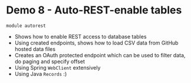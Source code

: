 # Demo 8 - Auto-REST-enable tables
`module autorest`
- Shows how to enable REST access to database tables
- Using created endpoints, shows how to load CSV data from GitHub hosted data files
- Creates an OAuth protected endpoint which can be used to filter data, do paging and specify offset
- Using Spring `WebClient` extensively
- Using Java `Records` :)
